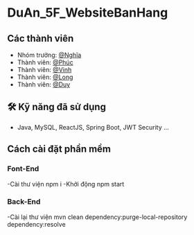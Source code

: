 # DuAn_5F_WebsiteBanHang

## Các thành viên 

- Nhóm trưởng:  [@Nghĩa](https://github.com/NghiacoiHN)
- Thành viên: [@Phúc](https://github.com/tonyphucvn)
- Thành viên: [@Vinh]()
- Thành viên: [@Long]()
- Thành viên: [@Duy]()


## 🛠 Kỹ năng đã sử dụng
- Java, MySQL, ReactJS, Spring Boot, JWT Security ...


## Cách cài đặt phần mềm
### Font-End
-Cài thư viện
npm i
-Khởi động
npm start
### Back-End
-Cài lại thư viện
mvn clean dependency:purge-local-repository dependency:resolve
